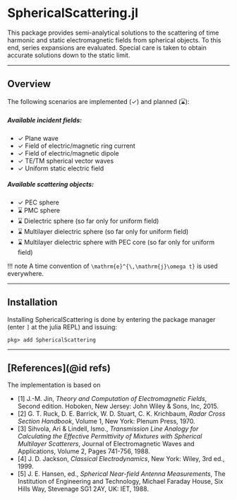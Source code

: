 
# SphericalScattering.jl

This package provides semi-analytical solutions to the scattering of time harmonic and static electromagnetic fields from spherical objects. 
To this end, series expansions are evaluated. Special care is taken to obtain accurate solutions down to the static limit.


---
## Overview

The following scenarios are implemented (✓) and planned (⌛):

##### Available incident fields:
- ✓ Plane wave
- ✓ Field of electric/magnetic ring current
- ✓ Field of electric/magnetic dipole
- ✓ TE/TM spherical vector waves
- ✓ Uniform static electric field

##### Available scattering objects:
- ✓ PEC sphere
- ⌛ PMC sphere
- ⌛ Dielectric sphere (so far only for uniform field)
- ⌛ Multilayer dielectric sphere (so far only for uniform field)
- ⌛ Multilayer dielectric sphere with PEC core (so far only for uniform field)


!!! note
    A time convention of ``\mathrm{e}^{\,\mathrm{j}\omega t}`` is used everywhere.

---
## Installation

Installing SphericalScattering is done by entering the package manager (enter `]` at the julia REPL) and issuing:

```
pkg> add SphericalScattering 
```

---
## [References](@id refs)

The implementation is based on
- [1] J.-M. Jin, *Theory and Computation of Electromagnetic Fields*, Second edition. Hoboken, New Jersey: John Wiley & Sons, Inc, 2015.
- [2] G. T. Ruck, D. E. Barrick, W. D. Stuart, C. K. Krichbaum, *Radar Cross Section Handbook*, Volume 1, New York: Plenum Press, 1970.
- [3] Sihvola, Ari & Lindell, Ismo., *Transmission Line Analogy for Calculating the Effective Permittivity of Mixtures with Spherical Multilayer Scatterers*, Journal of Electromagnetic Waves and Applications, Volume 2, Pages 741-756, 1988.
- [4] J. D. Jackson, *Classical Electrodynamics*, New York: Wiley, 3rd ed., 1999.
- [5] J. E. Hansen, ed., *Spherical Near-field Antenna Measurements*, The Institution of Engineering and Technology, Michael Faraday House, Six Hills Way, Stevenage SG1 2AY, UK: IET, 1988.